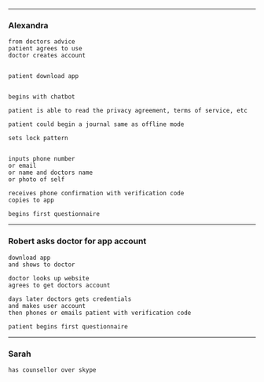 
---
### Alexandra

    from doctors advice
    patient agrees to use
    doctor creates account


    patient download app


    begins with chatbot

    patient is able to read the privacy agreement, terms of service, etc

    patient could begin a journal same as offline mode

    sets lock pattern


    inputs phone number
    or email
    or name and doctors name
    or photo of self

    receives phone confirmation with verification code
    copies to app

    begins first questionnaire

---
### Robert asks doctor for app account

    download app
    and shows to doctor

    doctor looks up website
    agrees to get doctors account

    days later doctors gets credentials
    and makes user account
    then phones or emails patient with verification code

    patient begins first questionnaire

---
### Sarah

    has counsellor over skype
